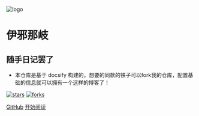 ![logo](_media/logo.png)

# 伊邪那岐

## 随手日记罢了

- 本仓库是基于 docsify 构建的，想要的同款的铁子可以fork我的仓库，配置基础的信息就可以拥有一个这样的博客了！
    
[![stars](https://badgen.net/github/stars/is-xianglei/xianglei?icon=github&color=4ab8a1)](https://github.com/fuzhengwei/fuzhengwei.github.io) [![forks](https://badgen.net/github/forks/is-xianglei/xianglei?icon=github&color=4ab8a1)](https://github.com/is-xianglei/xianglei) 

[GitHub](<https://github.com/is-xianglei/xianglei>)
[开始阅读](README.md)
